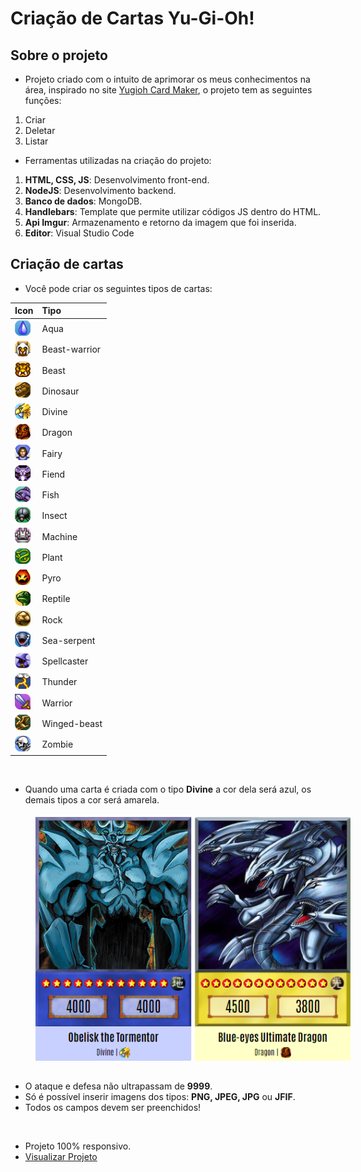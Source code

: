# Criação de Cartas Yu-Gi-Oh!

## Sobre o projeto
* Projeto criado com o intuito de aprimorar os meus conhecimentos na área, inspirado no site <a href="https://www.cardmaker.net/yugioh/">Yugioh Card Maker</a>, o projeto tem as seguintes funções: 
 <ol>
    <li>Criar</li>
    <li>Deletar</li>
    <li>Listar</li>
 </ol>  

* Ferramentas utilizadas na criação do projeto:

 <ol>
    <li><b>HTML, CSS, JS</b>: Desenvolvimento front-end.</li>
    <li><b>NodeJS</b>: Desenvolvimento backend.</li>
    <li><b>Banco de dados</b>: MongoDB.</li>
    <li><b>Handlebars</b>: Template que permite utilizar códigos JS dentro do HTML.</li>
    <li><b>Api Imgur</b>: Armazenamento e retorno da imagem que foi inserida.</li>
    <li><b>Editor</b>: Visual Studio Code</li>
 </ol> 

## Criação de cartas

* Você pode criar os seguintes tipos de cartas:

Icon | Tipo
:---- | :----
<img src="public/image/types/aqua.png" width="25px"> | <span>Aqua</span>
<img src="public/image/types/beast-warrior.png" width="25px">  | <span>Beast-warrior</span>
<img src="public/image/types/beast.png" width="25px"> | <span>Beast</span>
<img src="public/image/types/dinosaur.png" width="25px"> | <span>Dinosaur</span>
<img src="public/image/types/divine.png" width="25px">  | <span>Divine</span>
<img src="public/image/types/dragon.png" width="25px"> | <span>Dragon</span>
<img src="public/image/types/fairy.png" width="25px"> | <span>Fairy</span>
<img src="public/image/types/fiend.png" width="25px"> | <span>Fiend</span>
<img src="public/image/types/fish.png" width="25px"> | <span>Fish</span>
<img src="public/image/types/insect.png" width="25px"> | <span>Insect</span>
<img src="public/image/types/machine.png" width="25px"> | <span>Machine</span>
<img src="public/image/types/plant.png" width="25px"> | <span>Plant</span>
<img src="public/image/types/pyro.png" width="25px"> | <span>Pyro</span>
<img src="public/image/types/reptile.png" width="25px"> | <span>Reptile</span>
<img src="public/image/types/rock.png" width="25px"> | <span>Rock</span>
<img src="public/image/types/sea-serpent.png" width="25px"> | <span>Sea-serpent</span>
<img src="public/image/types/spellcaster.png" width="25px"> | <span>Spellcaster</span>
<img src="public/image/types/thunder.png" width="25px"> | <span>Thunder</span>
<img src="public/image/types/warrior.png" width="25px"> | <span>Warrior</span>
<img src="public/image/types/winged-beast.png" width="25px"> | <span>Winged-beast</span>
<img src="public/image/types/zombie.png" width="25px"> | <span>Zombie</span>

<br/>

* Quando uma carta é criada com o tipo <b>Divine</b> a cor dela será azul, os demais tipos a cor será amarela.
<img style="margin: 5px 0 15px 40px;" src="public/image/cards.png">

* O ataque e defesa não ultrapassam de <b>9999</b>. 
* Só é possível inserir imagens dos tipos: <b>PNG, JPEG, JPG</b> ou <b>JFIF</b>.
* Todos os campos devem ser preenchidos!</span>

<br/>

* Projeto 100% responsivo.
* <a href="https://yugioh-create-card.herokuapp.com/">Visualizar Projeto</a>

